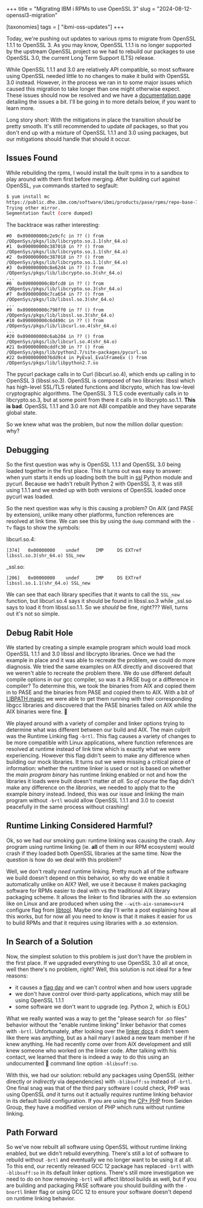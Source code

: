 +++
title = "Migrating IBM i RPMs to use OpenSSL 3"
slug = "2024-08-12-openssl3-migration"

[taxonomies]
tags = [ "ibmi-oss-updates"]
+++

Today, we're pushing out updates to various rpms to migrate from OpenSSL 1.1.1
to OpenSSL 3. As you may know, OpenSSL 1.1.1 is no longer supported by the
upstream OpenSSL project so we had to rebuild our packages to use OpenSSL 3.0,
the current Long Term Support (LTS) release.

<!-- more -->

While OpenSSL 1.1.1 and 3.0 are relatively API compatible, so most software
using OpenSSL needed little to no changes to make it build with OpenSSL 3.0
instead. However, in the process we ran in to some major issues which caused
this migration to take longer than one might otherwise expect. These issues
should now be resolved and we have a [documentation
page](https://ibmi-oss-docs.readthedocs.io/en/latest/yum/OPENSSL3_MIGRATION.html)
detailing the issues a bit. I'll be going in to more details below, if you want
to learn more.

Long story short: With the mitigations in place the transition _should_ be
pretty smooth. It's still recommended to update _all_ packages, so that you
don't end up with a mixture of OpenSSL 1.1.1 and 3.0 using packages, but our
mitigations should handle that should it occur.

## Issues Found

While rebuilding the rpms, I would install the built rpms in to a sandbox to
play around with them first before merging. After building curl against
OpenSSL, `yum` commands started to segfault:

```bash
$ yum install mc
https://public.dhe.ibm.com/software/ibmi/products/pase/rpms/repo-base-7.3/repodata/repomd.xml: [Errno 14] curl#35 - "OpenSSL SSL_connect: SSL_ERROR_SYSCALL in connection to public.dhe.ibm.com:443 "
Trying other mirror.
Segmentation fault (core dumped)
```

The backtrace was rather interesting:

```text
#0  0x090000000c2e9cfc in ?? () from /QOpenSys/pkgs/lib/libcrypto.so.1.1(shr_64.o)
#1  0x090000000c387018 in ?? () from /QOpenSys/pkgs/lib/libcrypto.so.1.1(shr_64.o)
#2  0x090000000c387018 in ?? () from /QOpenSys/pkgs/lib/libcrypto.so.1.1(shr_64.o)
#3  0x090000000c8e62d4 in ?? () from /QOpenSys/pkgs/lib/libcrypto.so.3(shr_64.o)
...
#6  0x090000000c8bfcd8 in ?? () from /QOpenSys/pkgs/lib/libcrypto.so.3(shr_64.o)
#7  0x090000000c7ca654 in ?? () from /QOpenSys/pkgs/lib/libssl.so.3(shr_64.o)
...
#9  0x090000000c798ff0 in ?? () from /QOpenSys/pkgs/lib/libssl.so.3(shr_64.o)
#10 0x090000000c6d490c in ?? () from /QOpenSys/pkgs/lib/libcurl.so.4(shr_64.o)
...
#20 0x090000000c6ab204 in ?? () from /QOpenSys/pkgs/lib/libcurl.so.4(shr_64.o)
#21 0x090000000cddfc30 in ?? () from /QOpenSys/pkgs/lib/python2.7/site-packages/pycurl.so
#22 0x09000000076dd9c4 in PyEval_EvalFrameEx () from /QOpenSys/pkgs/lib/libpython2.7.so
```

The pycurl package calls in to Curl (libcurl.so.4), which ends up calling in to
OpenSSL 3 (libssl.so.3). OpenSSL is composed of two libraries: libssl which has
high-level SSL/TLS related functions and libcrypto, which has low-level
cryptographic algorithms. The OpenSSL 3 TLS code eventually calls in to
libcrypto.so.3, but at some point from there it calls in to libcrypto.so.1.1.
**This is bad**. OpenSSL 1.1.1 and 3.0 are not ABI compatible and they have
separate global state.

So we knew what was the problem, but now the million dollar question: why?

## Debugging

So the first question was why is OpenSSL 1.1.1 and OpenSSL 3.0 being loaded
together in the first place. This it turns out was easy to answer: when yum
starts it ends up loading both the built in
[ssl](https://docs.python.org/3/library/ssl.html) Python module and pycurl.
Because we hadn't rebuilt Python 2 with OpenSSL 3, it was still using 1.1.1 and
we ended up with both versions of OpenSSL loaded once pycurl was loaded.

So the next question was why is this causing a problem? On AIX (and PASE by
extension), unlike many other platforms, function references are resolved at
link time. We can see this by using the `dump` command with the `-Tv` flags to
show the symbols:

libcurl.so.4:

```text
[374]   0x00000000    undef      IMP     DS EXTref libssl.so.3(shr_64.o) SSL_new
```

_ssl.so:

```text
[206]   0x00000000    undef      IMP     DS EXTref libssl.so.1.1(shr_64.o) SSL_new
```

We can see that each library specifies that it wants to call the `SSL_new`
function, but libcurl.so.4 says it should be found in libssl.so.3 while _ssl.so
says to load it from libssl.so.1.1. So we _should_ be fine, right??? Well,
turns out it's not so simple.

## Debug Rabit Hole

We started by creating a simple example program which would load mock OpenSSL
1.1.1 and 3.0 libssl and libcrypto libraries. Once we had the example in place
and it was able to recreate the problem, we could do more diagnosis. We tried
the same examples on AIX directly and discovered that we weren't able to
recreate the problem there. We do use different default compile options in our
gcc compiler, so was it a PASE bug or a difference in compiler? To determine
this, we took the binaries from AIX and copied them in to PASE and the binaries
from PASE and copied them to AIX. With a bit of [LIBPATH magic](@/blog/2017-09-08-libpath.md)
we were able to get them running with their corresponding libgcc libraries and
discovered that the PASE binaries failed on AIX while the AIX binaries were
fine. 🤔

We played around with a variety of compiler and linker options trying to
determine what was different between our build and AIX. The main culprit was
the Runtime Linking flag `-brtl`. This flag causes a variety of changes to be
more compatible with Linux applications, where function references are resolved
at runtime instead of link time which is exactly what we were experiencing.
However this flag didn't seem to make any difference when building our mock
libraries. It turns out we were missing a critical piece of information:
whether the runtime linker is used or not is based on whether the _main program
binary_ has runtime linking enabled or not and how the libraries it loads were
built doesn't matter _at all_. So _of course_ the flag didn't make any
difference on the _libraries_, we needed to apply that to the example _binary_
instead. Indeed, this was our issue and linking the main program without
`-brtl` would allow OpenSSL 1.1.1 and 3.0 to coexist peacefully in the same
process without crashing!

## Runtime Linking Considered Harmful?

Ok, so we had our smoking gun: runtime linking was causing the crash. Any
program using runtime linking (ie. **all** of them in our RPM ecosystem) would
crash if they loaded both OpenSSL libraries at the same time. Now the question
is how do we deal with this problem?

Well, we don't really _need_ runtime linking. Pretty much all of the software
we build doesn't depend on this behavior, so why do we enable it automatically
unlike on AIX? Well, we use it because it makes packaging software for RPMs
easier to deal with vs the traditional AIX library packaging scheme. It allows
the linker to find libraries with the .so extension like on Linux and are
produced when using the `--with-aix-soname=svr4` configure flag from
[libtool](https://www.gnu.org/software/libtool/manual/html_node/LT_005fINIT.html).
Maybe one day I'll write a post explaining how all this works, but for now all
you need to know is that it makes it easier for us to build RPMs and that it
requires using libraries with a .so extension.

## In Search of a Solution

Now, the simplest solution to this problem is just don't have the problem in
the first place. If we upgraded everything to use OpenSSL 3.0 all at once, well
then there's no problem, right? Well, this solution is not ideal for a few
reasons:

- it causes a [flag day](https://en.wikipedia.org/wiki/Flag_day_(computing))
  and we can't control when and how users upgrade
- we don't have control over third-party applications, which may still be using
  OpenSSL 1.1.1
- some software we don't want to upgrade (eg. Python 2, which is EOL)

What we really wanted was a way to get the "please search for .so files"
behavior without the "enable runtime linking" linker behavior that comes with
`-brtl`. Unfortunately, after looking over the [linker docs](https://www.ibm.com/docs/en/aix/7.2?topic=l-ld-command)
 it didn't seem like there was anything, but as a hail mary I asked a new team
member if he knew anything. He had recently come over from AIX development and
still knew someone who worked on the linker code. After talking with his
contact, we learned that there is indeed a way to do this using an undocumented
🤫 command line option `-blibsuff:so`.

With this, we had our solution: rebuild any packages using OpenSSL (either
directly or _indirectly_ via dependencies) with `-blibsuff:so` instead of
`-brtl`. One final snag was that of the third pary software I could check, PHP
was using OpenSSL _and_ it turns out it actually _requires_ runtime linking
behavior in its default build configuration. If you are using the
[CP+ PHP](https://www.seidengroup.com/communityplus-php-for-ibm-i/) from Seiden
Group, they have a modified version of PHP which runs without runtime linking.

## Path Forward

So we've now rebuilt all software using OpenSSL without runtime linking
enabled, but we didn't rebuild everything. There's still a lot of software to
rebuild without `-brtl` and eventually we no longer want to be using it at all.
To this end, our recently released GCC 12 package has replaced `-brtl` with
`-blibsuff:so` in its default linker options. There's still more investigation
we need to do on how removing `-brtl` will affect libtool builds as well, but
if you are building and packaging PASE software you should building with the
`-bnortl` linker flag or using GCC 12 to ensure your software doesn't depend on
runtime linking behavior.
